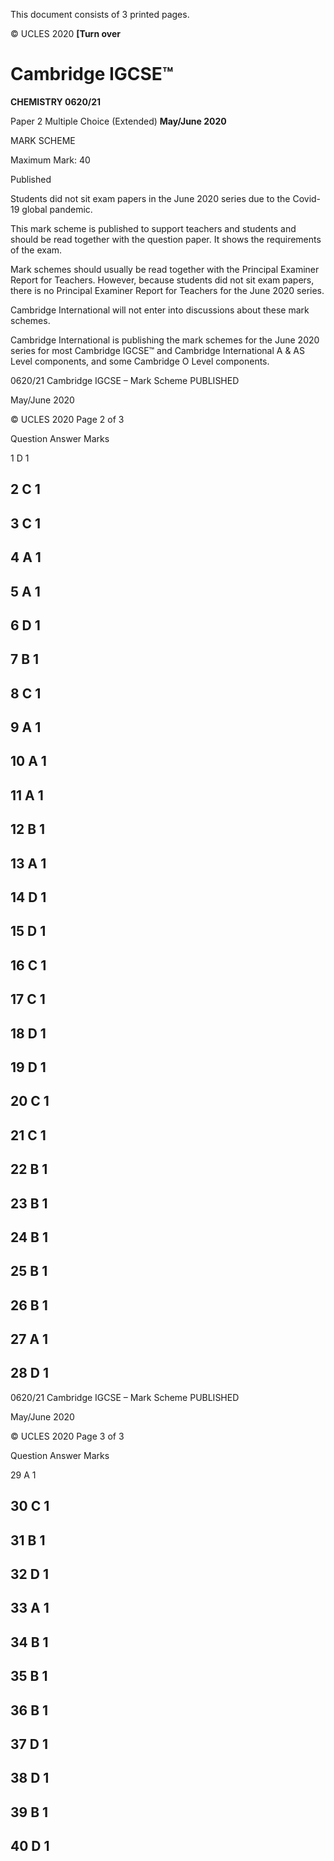  This document consists of 3 printed pages. 

© UCLES 2020 **[Turn over** 

# Cambridge IGCSE™ 

**CHEMISTRY 0620/21** 

Paper 2 Multiple Choice (Extended) **May/June 2020** 

MARK SCHEME 

Maximum Mark: 40 

 Published 

Students did not sit exam papers in the June 2020 series due to the Covid-19 global pandemic. 

This mark scheme is published to support teachers and students and should be read together with the question paper. It shows the requirements of the exam. 

Mark schemes should usually be read together with the Principal Examiner Report for Teachers. However, because students did not sit exam papers, there is no Principal Examiner Report for Teachers for the June 2020 series. 

Cambridge International will not enter into discussions about these mark schemes. 

Cambridge International is publishing the mark schemes for the June 2020 series for most Cambridge IGCSE™ and Cambridge International A & AS Level components, and some Cambridge O Level components. 


0620/21 Cambridge IGCSE – Mark Scheme PUBLISHED 

 May/June 2020 

© UCLES 2020 Page 2 of 3 

 Question Answer Marks 

 1 D 1 

## 2 C 1 

## 3 C 1 

## 4 A 1 

## 5 A 1 

## 6 D 1 

## 7 B 1 

## 8 C 1 

## 9 A 1 

## 10 A 1 

## 11 A 1 

## 12 B 1 

## 13 A 1 

## 14 D 1 

## 15 D 1 

## 16 C 1 

## 17 C 1 

## 18 D 1 

## 19 D 1 

## 20 C 1 

## 21 C 1 

## 22 B 1 

## 23 B 1 

## 24 B 1 

## 25 B 1 

## 26 B 1 

## 27 A 1 

## 28 D 1 


0620/21 Cambridge IGCSE – Mark Scheme PUBLISHED 

 May/June 2020 

© UCLES 2020 Page 3 of 3 

 Question Answer Marks 

 29 A 1 

## 30 C 1 

## 31 B 1 

## 32 D 1 

## 33 A 1 

## 34 B 1 

## 35 B 1 

## 36 B 1 

## 37 D 1 

## 38 D 1 

## 39 B 1 

## 40 D 1 


